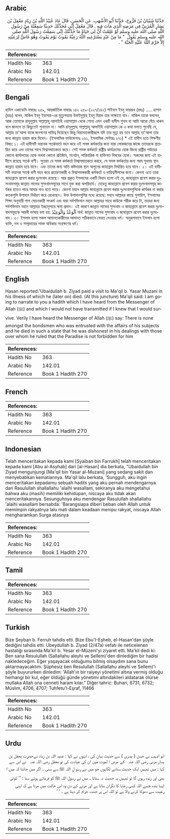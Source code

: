 ## Arabic


<div dir="rtl" lang="ar" style={{fontSize:'larger',backgroundColor:'#f8f9fa',padding:20}}>
حَدَّثَنَا شَيْبَانُ بْنُ فَرُّوخَ، حَدَّثَنَا أَبُو الأَشْهَبِ، عَنِ الْحَسَنِ، قَالَ عَادَ عُبَيْدُ اللَّهِ بْنُ زِيَادٍ مَعْقِلَ بْنَ يَسَارٍ الْمُزَنِيَّ فِي مَرَضِهِ الَّذِي مَاتَ فِيهِ ‏.‏ قَالَ مَعْقِلٌ إِنِّي مُحَدِّثُكَ حَدِيثًا سَمِعْتُهُ مِنْ رَسُولِ اللَّهِ صلى الله عليه وسلم لَوْ عَلِمْتُ أَنَّ لِي حَيَاةً مَا حَدَّثْتُكَ إِنِّي سَمِعْتُ رَسُولَ اللَّهِ صلى الله عليه وسلم يَقُولُ ‏ "‏ مَا مِنْ عَبْدٍ يَسْتَرْعِيهِ اللَّهُ رَعِيَّةً يَمُوتُ يَوْمَ يَمُوتُ وَهُوَ غَاشٌّ لِرَعِيَّتِهِ إِلاَّ حَرَّمَ اللَّهُ عَلَيْهِ الْجَنَّةَ ‏"‏ ‏.‏
</div>
<div style={{backgroundColor:'#f8f9fa',padding:20, marginBottom: 10}}><table> <thead> <tr> <th>References:</th> <th></th> </tr> </thead> <tbody><tr><td>Hadith No</td><td>363</td></tr><tr><td>Arabic No</td><td>142.01</td></tr><tr><td>Reference</td><td>Book 1 Hadith 270</td></tr></tbody></table></div>

## Bengali


<div dir="ltr" lang="bn" style={{fontSize:'larger',backgroundColor:'#f8f9fa',padding:20}}>
হাদিস একাডেমি নাম্বারঃ ২৫৯, আন্তর্জাতিক নাম্বারঃ ১৪২ ২৫৯-(২২৭/১৪২) শাইবান ইবনু ফাররূখ (রহঃ) ..... হাসান (রহঃ) বলেন, মাকিল ইবনু ইয়াসার-এর মৃত্যুশয্যায় উবাইদুল্লাহ ইবনু যিয়াদ তার সাক্ষাতে যান। মাকিল তাকে বললেন, আজ তোমাকে রাসূলুল্লাহ সাল্লাল্লাহু আলাইহি ওয়াসাল্লাম থেকে শোনা এমন একটি হাদীস শুনাব যা আমি আরো বেঁচে থাকব বলে জানলে তা কিছুতেই শুনাতাম না। আমি রাসূলুল্লাহ সাল্লাল্লাহু আলাইহি ওয়াসাল্লাম কে এ কথা বলতে শুনেছি যে, আল্লাহ তা'আলা যাকে জনগণের দায়িত্ব দিয়েছেন কিন্তু খিয়ানাতকারীরূপে যদি তার মৃত্যু হয় তবে আল্লাহ তা'আলা তার জন্য জান্নাত হারাম করে দিবেন। (ইসলামিক ফাউন্ডেশনঃ ২৬১, ইসলামিক সেন্টারঃ ২৭১) * এই হাদীস হতে শিক্ষণীয় বিষয়: ১। এই হাদীসটি ভয়ানক সতর্কবার্তা বহন করে ওই সমস্ত কর্মকর্তার জন্য যারা লোকজনের কাজে তাদেরকে প্রতারিত করে এবং তাদের সাথে বিশ্বাসঘাতকতা করে। সেই সমস্ত কর্মকর্তা রাষ্ট্রীয় কার্যক্রমের হোক কিংবা রাষ্ট্রীয় পর্যায়ের কোনো কার্যালয়ের হোক অথবা কোনো প্রতিষ্ঠান, সংগঠন, পারিবারিক বা ব্যক্তিগত বিষয়ের হোক। সকলের জন্য এই হাদীসে রয়েছে সতর্ক বাণী। সুতরাং যে সমস্ত কর্মকর্তা বিশ্বাসঘাতকতা করবে, সে সমস্ত কর্মকর্তার জন্য পরম সুখময় স্থান জান্নাত হারাম হয়ে যাবে। এবং তাদের জন্য অতি কষ্টদায়ক স্থান আগুনের জাহান্নাম নির্ধারিত হয়ে যাবে। ২। এই হাদীসটি ভয়ানক সতর্ক বাণী বহন করে প্রতারণাকারী ও বিশ্বাসভঙ্গকারী কর্মকর্তা ও দায়িত্বশীলদের জন্য। কেননা এতে তারা জাহান্নামে প্রবেশ করার দুঃসংবাদ রয়েছে। আর প্রকৃত ইসলামের একটি বিধান হলো এই যে, জাহান্নামে প্রবেশ করার দুঃসংবাদসমূহ জান্নাত লাভের সুসংবাদসমূহের সাথে যুক্ত করা অপরিহার্য। যেহেতু জাহান্নামে প্রবেশ করার দুঃসংবাদসমূহ কার্যকর হতেও পারে আবার নাও হতে পারে। কেননা মহান আল্লাহ জাহান্নামে প্রবেশ করার দুঃসংবাদগুলিকে কার্যকর না করার কতকগুলি উপাদান নির্ধারণ করে রেখেছেন। উক্ত উপাদানগুলির মধ্যে রয়েছে: মহান আল্লাহর কাছে সুপারিশ, ইসলামের শিক্ষা অনুযায়ী পাপ মোচনকারী সৎকর্ম এবং যারা সর্বশক্তিমান মহান আল্লাহর সাথে কাউকে শরীক করে নি, তাদের জন্য সর্বশক্তিমান মহান আল্লাহর ইচ্ছানুসারে ক্ষমা প্রদান। এই কারণে জান্নাত লাভের সুসংবাদ ও জাহান্নামে প্রবেশ করার দুঃসংবাদসমূহকে আরবী ভাষায় বলা হয়: اَلْوَعْدُ وَالْوَعِيْدُ অর্থ: জান্নাত লাভের সুসংবাদ ও জাহান্নামে প্রবেশ করার দুঃসংবাদ। ৩। ইসলাম হলো সকল আমানতকারীদের আমানত সঠিকভাবে ফেরত দেওয়ার ধর্ম। অনুরূপভাবে ইসলাম হলো ব্যক্তি, দল ও সম্প্রদায়ের সমস্ত অধিকার সংরক্ষণের ধর্ম।
</div>
<div style={{backgroundColor:'#f8f9fa',padding:20, marginBottom: 10}}><table> <thead> <tr> <th>References:</th> <th></th> </tr> </thead> <tbody><tr><td>Hadith No</td><td>363</td></tr><tr><td>Arabic No</td><td>142.01</td></tr><tr><td>Reference</td><td>Book 1 Hadith 270</td></tr></tbody></table></div>

## English


<div dir="ltr" lang="en" style={{fontSize:'larger',backgroundColor:'#f8f9fa',padding:20}}>
Hasan reported:'Ubaidullah b. Ziyad paid a visit to Ma'qil b. Yasar Muzani in his illness of which he (later on) died. (At this juncture) Ma'qil said: I am going to narrate to you a hadith which I have heard from the Messenger of Allah (ﷺ) and which I would not have transmitted if I knew that I would survive. Verily I have heard the Messenger of Allah (ﷺ) say: There is none amongst the bondsmen who was entrusted with the affairs of his subjects and he died in such a state that he was dishonest in his dealings with those over whom he ruled that the Paradise is not forbidden for him
</div>
<div style={{backgroundColor:'#f8f9fa',padding:20, marginBottom: 10}}><table> <thead> <tr> <th>References:</th> <th></th> </tr> </thead> <tbody><tr><td>Hadith No</td><td>363</td></tr><tr><td>Arabic No</td><td>142.01</td></tr><tr><td>Reference</td><td>Book 1 Hadith 270</td></tr></tbody></table></div>

## French


<div dir="ltr" lang="fr" style={{fontSize:'larger',backgroundColor:'#f8f9fa',padding:20}}>

</div>
<div style={{backgroundColor:'#f8f9fa',padding:20, marginBottom: 10}}><table> <thead> <tr> <th>References:</th> <th></th> </tr> </thead> <tbody><tr><td>Hadith No</td><td>363</td></tr><tr><td>Arabic No</td><td>142.01</td></tr><tr><td>Reference</td><td>Book 1 Hadith 270</td></tr></tbody></table></div>

## Indonesian


<div dir="ltr" lang="id" style={{fontSize:'larger',backgroundColor:'#f8f9fa',padding:20}}>
Telah menceritakan kepada kami [Syaiban bin Farrukh] telah menceritakan kepada kami [Abu al-Asyhab] dari [al-Hasan] dia berkata, "Ubaidullah bin Ziyad mengunjungi [Ma'qil bin Yasar al-Muzani] yang sedang sakit dan menyebabkan kematiannya. Ma'qil lalu berkata, 'Sungguh, aku ingin menceritakan kepadamu sebuah hadits yang aku pernah mendengarnya dari Rasulullah shallallahu 'alaihi wasallam, sekiranya aku mengetahui bahwa aku (masih) memiliki kehidupan, niscaya aku tidak akan menceritakannya. Sesunguhnya aku mendengar Rasulullah shallallahu 'alaihi wasallam bersabda: 'Barangsiapa diberi beban oleh Allah untuk memimpin rakyatnya lalu mati dalam keadaan menipu rakyat, niscaya Allah mengharamkan Surga atasnya
</div>
<div style={{backgroundColor:'#f8f9fa',padding:20, marginBottom: 10}}><table> <thead> <tr> <th>References:</th> <th></th> </tr> </thead> <tbody><tr><td>Hadith No</td><td>363</td></tr><tr><td>Arabic No</td><td>142.01</td></tr><tr><td>Reference</td><td>Book 1 Hadith 270</td></tr></tbody></table></div>

## Tamil


<div dir="ltr" lang="ta" style={{fontSize:'larger',backgroundColor:'#f8f9fa',padding:20}}>

</div>
<div style={{backgroundColor:'#f8f9fa',padding:20, marginBottom: 10}}><table> <thead> <tr> <th>References:</th> <th></th> </tr> </thead> <tbody><tr><td>Hadith No</td><td>363</td></tr><tr><td>Arabic No</td><td>142.01</td></tr><tr><td>Reference</td><td>Book 1 Hadith 270</td></tr></tbody></table></div>

## Turkish


<div dir="ltr" lang="tr" style={{fontSize:'larger',backgroundColor:'#f8f9fa',padding:20}}>
Bize Şeyban b. Ferruh tahdis etti. Bize Ebu'I-Eşheb, el-Hasan'dan şöyle dediğini tahdis etti: Ubeydullah b. Ziyad (2/47a) vefatı ile neticelenen hastalığı sırasında Ma'ki! b. Yesar el-Müzenl'yi ziyaret etti. Ma'kil dedi ki: Ben sana Resulullah (Sallallahu aleyhi ve Sellem)'den dinIediğim bir hadisi nakledeceğim. Eğer yaşayacak olduğumu bilmiş olsaydım sana bunu aktarmayacaktım. Şüphesiz ben Resulullah (Sallallahu aleyhi ve Sellem)'i şöyle buyururken dinledim: 'Allah'ın bir raiyeyi yönetimi altına vermiş olduğu herhangi bir kul, eğer öldüğü günde yönetimi altındakileri aldatarak ölürse mutlaka Allah ona cenneti haram kılar." Diğer tahric: Buhari, 6731, 6732; Müslim, 4706, 4707; Tuhfetu'l-Eşraf, 11466
</div>
<div style={{backgroundColor:'#f8f9fa',padding:20, marginBottom: 10}}><table> <thead> <tr> <th>References:</th> <th></th> </tr> </thead> <tbody><tr><td>Hadith No</td><td>363</td></tr><tr><td>Arabic No</td><td>142.01</td></tr><tr><td>Reference</td><td>Book 1 Hadith 270</td></tr></tbody></table></div>

## Urdu


<div dir="rtl" lang="ur" style={{fontSize:'larger',backgroundColor:'#f8f9fa',padding:20}}>
ابو اشہب نے حسن ( بصری ) سے حدیث بیان کی ، انہوں نے کہا : عبید اللہ بن زیاد نےحضرت معقل بن یسار مزنی ‌رضی ‌اللہ ‌عنہ ‌ ‌ کے مرض ا لموت میں ان کی عیادت کی تو معقل ‌رضی ‌اللہ ‌عنہ ‌ ‌ نے اس سے کہا : میں تمہیں ایک حدیث سنانے لگاہوں جو میں نے رسو ل اللہ ﷺ سے سنی ۔ اگر میں جانتا کہ میں ا بھی اور زندہ رہوں گا تو تمہیں یہ حدیث نہ سناتا ۔ میں نے رسول اللہ ﷺ کو فرماتے ہوئے سنا : ’’ کوئی ایسا بندہ جسے اللہ کسی رعایا کا نگران بناتا ہے اور مرنے کے دن وہ اس حالت میں مرتا ہے کہ اپنی رعیت سے دھوکا کرنے والا ہے تو اللہ اس پر جنت حرام کر دیتا ہے ۔ ‘ ‘
</div>
<div style={{backgroundColor:'#f8f9fa',padding:20, marginBottom: 10}}><table> <thead> <tr> <th>References:</th> <th></th> </tr> </thead> <tbody><tr><td>Hadith No</td><td>363</td></tr><tr><td>Arabic No</td><td>142.01</td></tr><tr><td>Reference</td><td>Book 1 Hadith 270</td></tr></tbody></table></div>